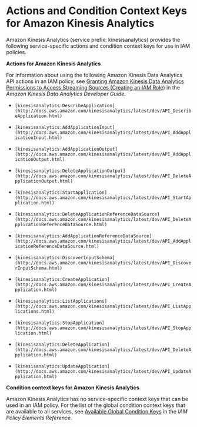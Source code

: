 # Actions and Condition Context Keys for Amazon Kinesis Analytics<a name="list_kinesisanalytics"></a>

Amazon Kinesis Analytics \(service prefix: kinesisanalytics\) provides the following service\-specific actions and condition context keys for use in IAM policies\.

**Actions for Amazon Kinesis Analytics**

For information about using the following Amazon Kinesis Data Analytics API actions in an IAM policy, see [Granting Amazon Kinesis Data Analytics Permissions to Access Streaming Sources \(Creating an IAM Role\)](http://docs.aws.amazon.com/kinesisanalytics/latest/dev/iam-role.html) in the *Amazon Kinesis Data Analytics Developer Guide*\.

+ `[kinesisanalytics:DescribeApplication](http://docs.aws.amazon.com/kinesisanalytics/latest/dev/API_DescribeApplication.html)`

+ `[kinesisanalytics:AddApplicationInput](http://docs.aws.amazon.com/kinesisanalytics/latest/dev/API_AddApplicationInput.html)`

+ `[kinesisanalytics:AddApplicationOutput](http://docs.aws.amazon.com/kinesisanalytics/latest/dev/API_AddApplicationOutput.html)`

+ `[kinesisanalytics:DeleteApplicationOutput](http://docs.aws.amazon.com/kinesisanalytics/latest/dev/API_DeleteApplicationOutput.html)`

+ `[kinesisanalytics:StartApplication](http://docs.aws.amazon.com/kinesisanalytics/latest/dev/API_StartApplication.html)`

+ `[kinesisanalytics:DeleteApplicationReferenceDataSource](http://docs.aws.amazon.com/kinesisanalytics/latest/dev/API_DeleteApplicationReferenceDataSource.html)`

+ `[kinesisanalytics:AddApplicationReferenceDataSource](http://docs.aws.amazon.com/kinesisanalytics/latest/dev/API_AddApplicationReferenceDataSource.html)`

+ `[kinesisanalytics:DiscoverInputSchema](http://docs.aws.amazon.com/kinesisanalytics/latest/dev/API_DiscoverInputSchema.html)`

+ `[kinesisanalytics:CreateApplication](http://docs.aws.amazon.com/kinesisanalytics/latest/dev/API_CreateApplication.html)`

+ `[kinesisanalytics:ListApplications](http://docs.aws.amazon.com/kinesisanalytics/latest/dev/API_ListApplications.html)`

+ `[kinesisanalytics:StopApplication](http://docs.aws.amazon.com/kinesisanalytics/latest/dev/API_StopApplication.html)`

+ `[kinesisanalytics:DeleteApplication](http://docs.aws.amazon.com/kinesisanalytics/latest/dev/API_DeleteApplication.html)`

+ `[kinesisanalytics:UpdateApplication](http://docs.aws.amazon.com/kinesisanalytics/latest/dev/API_UpdateApplication.html)`

**Condition context keys for Amazon Kinesis Analytics**

Amazon Kinesis Analytics has no service\-specific context keys that can be used in an IAM policy\. For the list of the global condition context keys that are available to all services, see [Available Global Condition Keys](reference_policies_condition-keys.md#AvailableKeys) in the *IAM Policy Elements Reference*\.